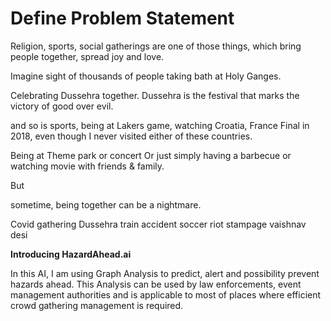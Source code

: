 # Define Problem Statement

Religion, sports, social gatherings are one of those things, which bring people together, spread joy and love.

Imagine sight of thousands of people taking bath at Holy Ganges. 

Celebrating Dussehra together. Dussehra is the festival that marks the victory of good over evil.

and so is sports, being at Lakers game, watching Croatia, France Final in 2018, even though I never visited either of these countries.

Being at Theme park or concert Or just simply having a barbecue or watching movie with friends & family.

But

sometime, being together can be a nightmare.

Covid gathering
Dussehra train accident
soccer riot
stampage vaishnav desi


**Introducing HazardAhead.ai**

In this AI, I am using Graph Analysis to predict, alert and possibility prevent hazards ahead.
This Analysis can be used by law enforcements, event management authorities and is applicable to most of places where efficient crowd gathering management is required.